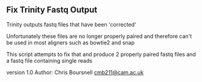 ## Fix Trinity Fastq Output

Trinity outputs fastq files that have been 'corrected'

Unfortunately these files are no longer properly paired and therefore can't be used in most aligners such as bowtie2 and snap

This script attempts to fix that and produce 2 properly paired fastq files and a fastq file containing single reads

version 1.0
Author: Chris Boursnell
cmb211@cam.ac.uk